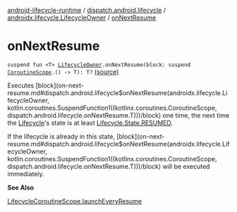 [android-lifecycle-runtime](../../index.md) / [dispatch.android.lifecycle](../index.md) / [androidx.lifecycle.LifecycleOwner](index.md) / [onNextResume](./on-next-resume.md)

# onNextResume

`suspend fun <T> `[`LifecycleOwner`](https://developer.android.com/reference/androidx/androidx/lifecycle/LifecycleOwner.html)`.onNextResume(block: suspend `[`CoroutineScope`](https://kotlin.github.io/kotlinx.coroutines/kotlinx-coroutines-core/kotlinx.coroutines/-coroutine-scope/index.html)`.() -> T): T?` [(source)](https://github.com/RBusarow/Dispatch/tree/master/android-lifecycle-runtime/src/main/java/dispatch/android/lifecycle/LifecycleSuspendExt.kt#L73)

Executes [block](on-next-resume.md#dispatch.android.lifecycle$onNextResume(androidx.lifecycle.LifecycleOwner, kotlin.coroutines.SuspendFunction1((kotlinx.coroutines.CoroutineScope, dispatch.android.lifecycle.onNextResume.T)))/block) one time, the next time the [Lifecycle](https://developer.android.com/reference/androidx/androidx/lifecycle/Lifecycle.html)'s state is at least [Lifecycle.State.RESUMED](https://developer.android.com/reference/androidx/androidx/lifecycle/Lifecycle/State.html#RESUMED).

If the lifecycle is already in this state, [block](on-next-resume.md#dispatch.android.lifecycle$onNextResume(androidx.lifecycle.LifecycleOwner, kotlin.coroutines.SuspendFunction1((kotlinx.coroutines.CoroutineScope, dispatch.android.lifecycle.onNextResume.T)))/block) will be executed immediately.

**See Also**

[LifecycleCoroutineScope.launchEveryResume](../-lifecycle-coroutine-scope/launch-every-resume.md)

